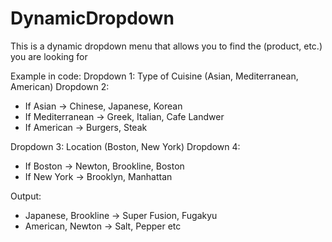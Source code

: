 # DynamicDropdown

This is a dynamic dropdown menu that allows you to find the (product, etc.) you are looking for

Example in code:
Dropdown 1: Type of Cuisine (Asian, Mediterranean, American)
Dropdown 2:
- If Asian -> Chinese, Japanese, Korean
- If Mediterranean -> Greek, Italian, Cafe Landwer
- If American -> Burgers, Steak

Dropdown 3: Location (Boston, New York)
Dropdown 4:
- If Boston -> Newton, Brookline, Boston
- If New York -> Brooklyn, Manhattan

Output:
- Japanese, Brookline -> Super Fusion, Fugakyu
- American, Newton -> Salt, Pepper
etc
